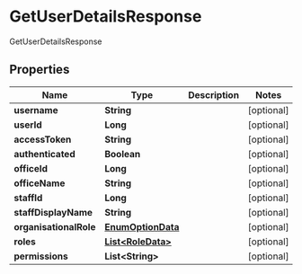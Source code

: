 

# GetUserDetailsResponse

GetUserDetailsResponse
## Properties

Name | Type | Description | Notes
------------ | ------------- | ------------- | -------------
**username** | **String** |  |  [optional]
**userId** | **Long** |  |  [optional]
**accessToken** | **String** |  |  [optional]
**authenticated** | **Boolean** |  |  [optional]
**officeId** | **Long** |  |  [optional]
**officeName** | **String** |  |  [optional]
**staffId** | **Long** |  |  [optional]
**staffDisplayName** | **String** |  |  [optional]
**organisationalRole** | [**EnumOptionData**](EnumOptionData.md) |  |  [optional]
**roles** | [**List&lt;RoleData&gt;**](RoleData.md) |  |  [optional]
**permissions** | **List&lt;String&gt;** |  |  [optional]



